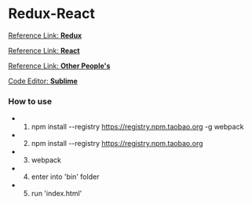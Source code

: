 # Redux-React

[Reference Link: **Redux**](http://redux.js.org/docs/basics/UsageWithReact.html)<p>
[Reference Link: **React**](https://facebook.github.io/react/docs/thinking-in-react.html)<p>
[Reference Link: **Other People's**](http://x-team.com/2016/02/tutorial-forms-in-react-and-redux/)<p>

[Code Editor: **Sublime**](http://www.sublimetext.com/3)<p>

### How to use
  + 1. npm install --registry https://registry.npm.taobao.org -g webpack
  + 2. npm install --registry https://registry.npm.taobao.org
  + 3. webpack
  + 4. enter into 'bin' folder
  + 5. run 'index.html'
